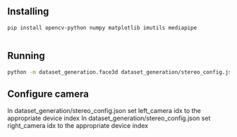 




## Installing

```bash
pip install opencv-python numpy matplotlib imutils mediapipe



```



## Running


```bash
python -m dataset_generation.face3d dataset_generation/stereo_config.json
```




## Configure camera

In dataset_generation/stereo_config.json set left_camera idx to the appropriate device index
In dataset_generation/stereo_config.json set right_camera idx to the appropriate device index
